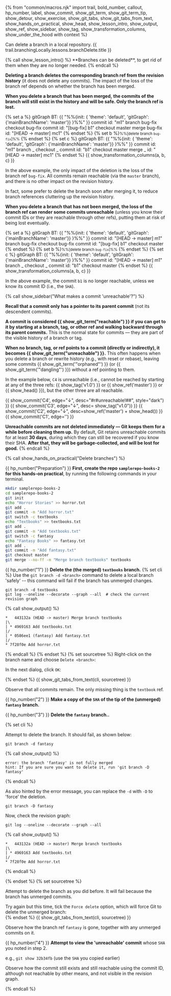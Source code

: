{% from "common/macros.njk" import trail, bold_number, callout, hp_number, label, show_commit, show_git_term, show_git_term_tip, show_detour, show_exercise, show_git_tabs, show_git_tabs_from_text, show_hands_on_practical, show_head, show_lesson_intro, show_output, show_ref, show_sidebar, show_tag, show_transformation_columns, show_under_the_hood with context %}

<span id="prereqs"></span>
<span id="outcomes">Can delete a branch in a local repository.</span>
<span id="title">{{ trail.branchingLocally.lessons.branchDelete.title }}</span>

<div id="body">
{% call show_lesson_intro() %}
**Branches can be deleted**, to get rid of them when they are no longer needed.
{% endcall %}

**Deleting a branch deletes the corresponding branch ref from the revision history** (it does not delete any commits). The impact of the loss of the branch ref depends on whether the branch has been merged.

****When you delete a branch that has been merged,**** **the commits of the branch will still exist in the history and will be safe. Only the branch ref is lost.**

{% set a %}<!-- ------ start: transformation columns --------------->
<mermaid>
gitGraph BT:
    {{ "%%{init: { 'theme': 'default', 'gitGraph': {'mainBranchName': 'master'}} }%%" }}
    commit id: "m1"
    branch bug-fix
    checkout bug-fix
    commit id: "[bug-fix] b1"
    checkout master
    merge bug-fix id: "[HEAD → master] mc1"
</mermaid>
{% endset %}
{% set b %}<small>%%[delete branch `bug-fix`]%%</small> {% endset %}
{% set c %}
<mermaid>
gitGraph BT:
    {{ "%%{init: { 'theme': 'default', 'gitGraph': {'mainBranchName': 'master'}} }%%" }}
    commit id: "m1"
    branch _
    checkout _
    commit id: "b1"
    checkout master
    merge _ id: "[HEAD → master] mc1"
</mermaid>
{% endset %}
{{ show_transformation_columns(a, b, c) }}

In the above example, the only impact of the deletion is the loss of the branch ref `bug-fix`. All commits remain reachable (via the `master` branch), and there is no other impact on the revision history.

In fact, some prefer to delete the branch soon after merging it, to reduce branch references cluttering up the revision history.

****When you delete a branch that has not been merged,**** **the loss of the branch ref can render some commits unreachable** (unless you know their commit IDs or they are reachable through other refs), putting them at risk of being lost eventually.

{% set a %}<!-- ------ start: transformation columns --------------->
<mermaid>
gitGraph BT:
    {{ "%%{init: { 'theme': 'default', 'gitGraph': {'mainBranchName': 'master'}} }%%" }}
    commit id: "[HEAD → master] m1"
    branch bug-fix
    checkout bug-fix
    commit id: "[bug-fix] b1"
    checkout master
</mermaid>
{% endset %}
{% set b %}<small>%%[delete branch `bug-fix`]%%</small> {% endset %}
{% set c %}
<mermaid>
gitGraph BT:
    {{ "%%{init: { 'theme': 'default', 'gitGraph': {'mainBranchName': 'master'}} }%%" }}
    commit id: "[HEAD → master] m1"
    branch _
    checkout _
    commit id: "b1"
    checkout master
</mermaid>
{% endset %}
{{ show_transformation_columns(a, b, c) }}

In the above example, the commit `b1` is no longer reachable, unless we know its commit ID (i.e., the `SHA`).<br>

{% call show_sidebar("What makes a commit 'unreachable'?") %} <!-- -------------------- -->

**Recall that a commit only has a pointer to its parent commit** (not its descendent commits).

**A commit is considered {{ show_git_term("reachable") }} if you can get to it by starting at a branch, tag, or other ref and walking backward through its parent commits.** This is the normal state for commits — they are part of the visible history of a branch or tag.

**When no branch, tag, or ref points to a commit (directly or indirectly), it becomes {{ show_git_term("unreachable") }}.** This often happens when you delete a branch or rewrite history (e.g., with reset or rebase), leaving some commits {{ show_git_term('"orphaned"') }} (or {{ show_git_term('"dangling"') }}) without a ref pointing to them.

<div class="indented-level1">

In the example below, `C4` is unreachable (i.e., cannot be reached by starting at any of the three refs: {{ show_tag('v1.0') }} or {{ show_ref('master') }} or {{ show_head() }}), but the other three are all reachable.

{{ show_commit('C4', edge="↓", desc="<md>#r#unreachable!##", style="dark") }}
{{ show_commit('C3', edge="↓", desc= show_tag("v1.0")) }}
{{ show_commit('C2', edge="↓", desc=show_ref('master')  + show_head()) }}
{{ show_commit('C1', edge='') }}
<p/>
</div>

**Unreachable commits are not deleted immediately — Git keeps them for a while before cleaning them up.** By default, Git retains unreachable commits for at least **30 days**, during which they can still be recovered if you know their SHA. **After that, they will be garbage-collected, and will be lost for good.**
{% endcall %} <!-- end: sidebar -------------------------------------->

<!-- ================== start: HANDS-ON =========================== -->
{% call show_hands_on_practical("Delete branches")  %}

{{ hp_number("Preparation") }} **First, create the repo `samplerepo-books-2` for this hands-on practical**, by running the following commands in your terminal.

```bash
mkdir samplerepo-books-2
cd samplerepo-books-2
git init
echo "Horror Stories" >> horror.txt
git add .
git commit -m "Add horror.txt"
git switch -c textbooks
echo "Textbooks" >> textbooks.txt
git add .
git commit -m "Add textbooks.txt"
git switch -c fantasy
echo "Fantasy Books" >> fantasy.txt
git add .
git commit -m "Add fantasy.txt"
git checkout master
git merge --no-ff -m "Merge branch textbooks" textbooks
```

{{ hp_number("1") }} **Delete the (the merged) `textbooks` branch.**
{% set cli %} <!-- ------ start: Git Tabs --------------->
Use the `git branch -d <branch>` command to delete a local branch 'safely' -- this command will fail if the branch has unmerged changes.
```bash{.no-line-numbers}
git branch -d textbooks
git log --oneline --decorate --graph --all  # check the current revision graph
```
{% call show_output() %}
```bash{.no-line-numbers}
*   443132a (HEAD -> master) Merge branch textbooks
|\
| * 4969163 Add textbooks.txt
|/
| * 0586ee1 (fantasy) Add fantasy.txt
|/
* 7f28f0e Add horror.txt
```
{% endcall %}
{% endset %}
{% set sourcetree %}
Right-click on the branch name and choose `Delete <branch>`:<br>
<pic src="images/sourcetreeRightClickToDelete.png" width="450" />

In the next dialog, click `OK`:<br>
<pic src="images/sourcetreeDeleteBranchDialog.png" width="400" />

{% endset %}
{{ show_git_tabs_from_text(cli, sourcetree) }}
<!-- ------ end: Git Tabs -------------------------------->

Observe that all commits remain. The only missing thing is the `textbook` ref.

{{ hp_number("2") }} **Make a copy of the `SHA` of the tip of the (unmerged) `fantasy` branch.**

{{ hp_number("3") }} **Delete the `fantasy` branch..**

{% set cli %} <!-- ------ start: Git Tabs --------------->

Attempt to delete the branch. It should fail, as shown below:
```bash{.no-line-numbers}
git branch -d fantasy
```
{% call show_output() %}
```bash{.no-line-numbers}
error: the branch 'fantasy' is not fully merged
hint: If you are sure you want to delete it, run 'git branch -D fantasy'
```
{% endcall %}

As also hinted by the error message, you can replace the `-d` with `-D` to 'force' the deletion.

```bash{.no-line-numbers}
git branch -D fantasy
```
Now, check the revision graph:
```bash{.no-line-numbers}
git log --oneline --decorate --graph --all
```
{% call show_output() %}
```bash{.no-line-numbers}
*   443132a (HEAD -> master) Merge branch textbooks
|\
| * 4969163 Add textbooks.txt
|/
* 7f28f0e Add horror.txt
```
{% endcall %}

{% endset %}
{% set sourcetree %}

Attempt to delete the branch as you did before. It will fail because the branch has unmerged commits.<br>
<pic src="images/sourcetreeBranchDeletionFailed.png" width="550" />

Try again but this time, tick the `Force delete` option, which will force Git to delete the unmerged branch:<br>
<pic src="images/sourcetreeDeleteBranchDialog.png" width="400" />
{% endset %}
{{ show_git_tabs_from_text(cli, sourcetree) }}

Observe how the branch ref `fantasy` is gone, together with any unmerged commits on it.

{{ hp_number("4") }}  **Attempt to view the 'unreachable' commit** whose `SHA` you noted in step 2.

e.g., `git show 32b34fb` (use the `SHA` you copied earlier)

Observe how the commit still exists and still reachable using the commit ID, although not reachable by other means, and not visible in the revision graph.
<!-- ------ end: Git Tabs -------------------------------->

{% endcall %}<!-- ===== end: HANDS-ON ============================ -->


</div>
<div id="extras">
</div>
